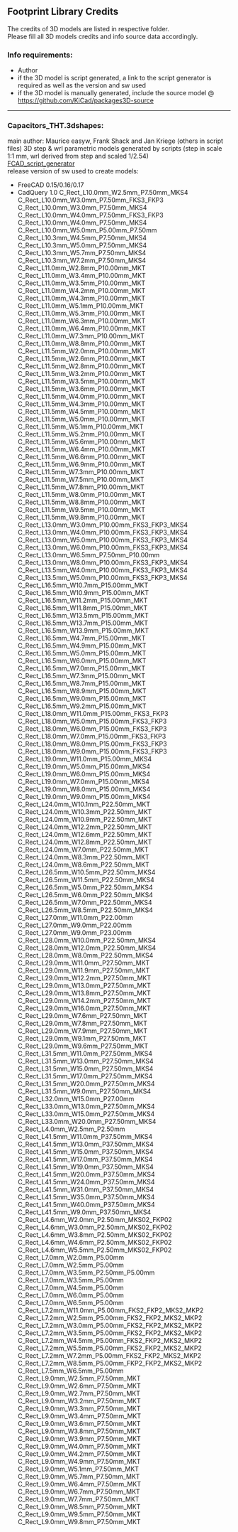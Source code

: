 ﻿## Footprint Library Credits

The credits of 3D models are listed in respective folder.  
Please fill all 3D models credits and info source data accordingly.  

### Info requirements:
- Author
- if the 3D model is script generated, a link to the script generator is required as well as the version and sw used
- if the 3D model is manually generated, include the source model @ https://github.com/KiCad/packages3D-source

<hr>  

### Capacitors_THT.3dshapes:  
main author: Maurice easyw, Frank Shack and Jan Kriege (others in script files)
3D step & wrl parametric models generated by scripts (step in scale 1:1 mm, wrl derived from step and scaled 1/2.54)  
[FCAD_script_generator](https://github.com/easyw/kicad-3d-models-in-freecad/tree/master/cadquery/FCAD_script_generator)  
release version of sw used to create models:  
- FreeCAD 0.15/0.16/0.17  
- CadQuery 1.0
C_Rect_L10.0mm_W2.5mm_P7.50mm_MKS4
C_Rect_L10.0mm_W3.0mm_P7.50mm_FKS3_FKP3
C_Rect_L10.0mm_W3.0mm_P7.50mm_MKS4
C_Rect_L10.0mm_W4.0mm_P7.50mm_FKS3_FKP3
C_Rect_L10.0mm_W4.0mm_P7.50mm_MKS4
C_Rect_L10.0mm_W5.0mm_P5.00mm_P7.50mm
C_Rect_L10.3mm_W4.5mm_P7.50mm_MKS4
C_Rect_L10.3mm_W5.0mm_P7.50mm_MKS4
C_Rect_L10.3mm_W5.7mm_P7.50mm_MKS4
C_Rect_L10.3mm_W7.2mm_P7.50mm_MKS4
C_Rect_L11.0mm_W2.8mm_P10.00mm_MKT
C_Rect_L11.0mm_W3.4mm_P10.00mm_MKT
C_Rect_L11.0mm_W3.5mm_P10.00mm_MKT
C_Rect_L11.0mm_W4.2mm_P10.00mm_MKT
C_Rect_L11.0mm_W4.3mm_P10.00mm_MKT
C_Rect_L11.0mm_W5.1mm_P10.00mm_MKT
C_Rect_L11.0mm_W5.3mm_P10.00mm_MKT
C_Rect_L11.0mm_W6.3mm_P10.00mm_MKT
C_Rect_L11.0mm_W6.4mm_P10.00mm_MKT
C_Rect_L11.0mm_W7.3mm_P10.00mm_MKT
C_Rect_L11.0mm_W8.8mm_P10.00mm_MKT
C_Rect_L11.5mm_W2.0mm_P10.00mm_MKT
C_Rect_L11.5mm_W2.6mm_P10.00mm_MKT
C_Rect_L11.5mm_W2.8mm_P10.00mm_MKT
C_Rect_L11.5mm_W3.2mm_P10.00mm_MKT
C_Rect_L11.5mm_W3.5mm_P10.00mm_MKT
C_Rect_L11.5mm_W3.6mm_P10.00mm_MKT
C_Rect_L11.5mm_W4.0mm_P10.00mm_MKT
C_Rect_L11.5mm_W4.3mm_P10.00mm_MKT
C_Rect_L11.5mm_W4.5mm_P10.00mm_MKT
C_Rect_L11.5mm_W5.0mm_P10.00mm_MKT
C_Rect_L11.5mm_W5.1mm_P10.00mm_MKT
C_Rect_L11.5mm_W5.2mm_P10.00mm_MKT
C_Rect_L11.5mm_W5.6mm_P10.00mm_MKT
C_Rect_L11.5mm_W6.4mm_P10.00mm_MKT
C_Rect_L11.5mm_W6.6mm_P10.00mm_MKT
C_Rect_L11.5mm_W6.9mm_P10.00mm_MKT
C_Rect_L11.5mm_W7.3mm_P10.00mm_MKT
C_Rect_L11.5mm_W7.5mm_P10.00mm_MKT
C_Rect_L11.5mm_W7.8mm_P10.00mm_MKT
C_Rect_L11.5mm_W8.0mm_P10.00mm_MKT
C_Rect_L11.5mm_W8.8mm_P10.00mm_MKT
C_Rect_L11.5mm_W9.5mm_P10.00mm_MKT
C_Rect_L11.5mm_W9.8mm_P10.00mm_MKT
C_Rect_L13.0mm_W3.0mm_P10.00mm_FKS3_FKP3_MKS4
C_Rect_L13.0mm_W4.0mm_P10.00mm_FKS3_FKP3_MKS4
C_Rect_L13.0mm_W5.0mm_P10.00mm_FKS3_FKP3_MKS4
C_Rect_L13.0mm_W6.0mm_P10.00mm_FKS3_FKP3_MKS4
C_Rect_L13.0mm_W6.5mm_P7.50mm_P10.00mm
C_Rect_L13.0mm_W8.0mm_P10.00mm_FKS3_FKP3_MKS4
C_Rect_L13.5mm_W4.0mm_P10.00mm_FKS3_FKP3_MKS4
C_Rect_L13.5mm_W5.0mm_P10.00mm_FKS3_FKP3_MKS4
C_Rect_L16.5mm_W10.7mm_P15.00mm_MKT
C_Rect_L16.5mm_W10.9mm_P15.00mm_MKT
C_Rect_L16.5mm_W11.2mm_P15.00mm_MKT
C_Rect_L16.5mm_W11.8mm_P15.00mm_MKT
C_Rect_L16.5mm_W13.5mm_P15.00mm_MKT
C_Rect_L16.5mm_W13.7mm_P15.00mm_MKT
C_Rect_L16.5mm_W13.9mm_P15.00mm_MKT
C_Rect_L16.5mm_W4.7mm_P15.00mm_MKT
C_Rect_L16.5mm_W4.9mm_P15.00mm_MKT
C_Rect_L16.5mm_W5.0mm_P15.00mm_MKT
C_Rect_L16.5mm_W6.0mm_P15.00mm_MKT
C_Rect_L16.5mm_W7.0mm_P15.00mm_MKT
C_Rect_L16.5mm_W7.3mm_P15.00mm_MKT
C_Rect_L16.5mm_W8.7mm_P15.00mm_MKT
C_Rect_L16.5mm_W8.9mm_P15.00mm_MKT
C_Rect_L16.5mm_W9.0mm_P15.00mm_MKT
C_Rect_L16.5mm_W9.2mm_P15.00mm_MKT
C_Rect_L18.0mm_W11.0mm_P15.00mm_FKS3_FKP3
C_Rect_L18.0mm_W5.0mm_P15.00mm_FKS3_FKP3
C_Rect_L18.0mm_W6.0mm_P15.00mm_FKS3_FKP3
C_Rect_L18.0mm_W7.0mm_P15.00mm_FKS3_FKP3
C_Rect_L18.0mm_W8.0mm_P15.00mm_FKS3_FKP3
C_Rect_L18.0mm_W9.0mm_P15.00mm_FKS3_FKP3
C_Rect_L19.0mm_W11.0mm_P15.00mm_MKS4
C_Rect_L19.0mm_W5.0mm_P15.00mm_MKS4
C_Rect_L19.0mm_W6.0mm_P15.00mm_MKS4
C_Rect_L19.0mm_W7.0mm_P15.00mm_MKS4
C_Rect_L19.0mm_W8.0mm_P15.00mm_MKS4
C_Rect_L19.0mm_W9.0mm_P15.00mm_MKS4
C_Rect_L24.0mm_W10.1mm_P22.50mm_MKT
C_Rect_L24.0mm_W10.3mm_P22.50mm_MKT
C_Rect_L24.0mm_W10.9mm_P22.50mm_MKT
C_Rect_L24.0mm_W12.2mm_P22.50mm_MKT
C_Rect_L24.0mm_W12.6mm_P22.50mm_MKT
C_Rect_L24.0mm_W12.8mm_P22.50mm_MKT
C_Rect_L24.0mm_W7.0mm_P22.50mm_MKT
C_Rect_L24.0mm_W8.3mm_P22.50mm_MKT
C_Rect_L24.0mm_W8.6mm_P22.50mm_MKT
C_Rect_L26.5mm_W10.5mm_P22.50mm_MKS4
C_Rect_L26.5mm_W11.5mm_P22.50mm_MKS4
C_Rect_L26.5mm_W5.0mm_P22.50mm_MKS4
C_Rect_L26.5mm_W6.0mm_P22.50mm_MKS4
C_Rect_L26.5mm_W7.0mm_P22.50mm_MKS4
C_Rect_L26.5mm_W8.5mm_P22.50mm_MKS4
C_Rect_L27.0mm_W11.0mm_P22.00mm
C_Rect_L27.0mm_W9.0mm_P22.00mm
C_Rect_L27.0mm_W9.0mm_P23.00mm
C_Rect_L28.0mm_W10.0mm_P22.50mm_MKS4
C_Rect_L28.0mm_W12.0mm_P22.50mm_MKS4
C_Rect_L28.0mm_W8.0mm_P22.50mm_MKS4
C_Rect_L29.0mm_W11.0mm_P27.50mm_MKT
C_Rect_L29.0mm_W11.9mm_P27.50mm_MKT
C_Rect_L29.0mm_W12.2mm_P27.50mm_MKT
C_Rect_L29.0mm_W13.0mm_P27.50mm_MKT
C_Rect_L29.0mm_W13.8mm_P27.50mm_MKT
C_Rect_L29.0mm_W14.2mm_P27.50mm_MKT
C_Rect_L29.0mm_W16.0mm_P27.50mm_MKT
C_Rect_L29.0mm_W7.6mm_P27.50mm_MKT
C_Rect_L29.0mm_W7.8mm_P27.50mm_MKT
C_Rect_L29.0mm_W7.9mm_P27.50mm_MKT
C_Rect_L29.0mm_W9.1mm_P27.50mm_MKT
C_Rect_L29.0mm_W9.6mm_P27.50mm_MKT
C_Rect_L31.5mm_W11.0mm_P27.50mm_MKS4
C_Rect_L31.5mm_W13.0mm_P27.50mm_MKS4
C_Rect_L31.5mm_W15.0mm_P27.50mm_MKS4
C_Rect_L31.5mm_W17.0mm_P27.50mm_MKS4
C_Rect_L31.5mm_W20.0mm_P27.50mm_MKS4
C_Rect_L31.5mm_W9.0mm_P27.50mm_MKS4
C_Rect_L32.0mm_W15.0mm_P27.00mm
C_Rect_L33.0mm_W13.0mm_P27.50mm_MKS4
C_Rect_L33.0mm_W15.0mm_P27.50mm_MKS4
C_Rect_L33.0mm_W20.0mm_P27.50mm_MKS4
C_Rect_L4.0mm_W2.5mm_P2.50mm
C_Rect_L41.5mm_W11.0mm_P37.50mm_MKS4
C_Rect_L41.5mm_W13.0mm_P37.50mm_MKS4
C_Rect_L41.5mm_W15.0mm_P37.50mm_MKS4
C_Rect_L41.5mm_W17.0mm_P37.50mm_MKS4
C_Rect_L41.5mm_W19.0mm_P37.50mm_MKS4
C_Rect_L41.5mm_W20.0mm_P37.50mm_MKS4
C_Rect_L41.5mm_W24.0mm_P37.50mm_MKS4
C_Rect_L41.5mm_W31.0mm_P37.50mm_MKS4
C_Rect_L41.5mm_W35.0mm_P37.50mm_MKS4
C_Rect_L41.5mm_W40.0mm_P37.50mm_MKS4
C_Rect_L41.5mm_W9.0mm_P37.50mm_MKS4
C_Rect_L4.6mm_W2.0mm_P2.50mm_MKS02_FKP02
C_Rect_L4.6mm_W3.0mm_P2.50mm_MKS02_FKP02
C_Rect_L4.6mm_W3.8mm_P2.50mm_MKS02_FKP02
C_Rect_L4.6mm_W4.6mm_P2.50mm_MKS02_FKP02
C_Rect_L4.6mm_W5.5mm_P2.50mm_MKS02_FKP02
C_Rect_L7.0mm_W2.0mm_P5.00mm
C_Rect_L7.0mm_W2.5mm_P5.00mm
C_Rect_L7.0mm_W3.5mm_P2.50mm_P5.00mm
C_Rect_L7.0mm_W3.5mm_P5.00mm
C_Rect_L7.0mm_W4.5mm_P5.00mm
C_Rect_L7.0mm_W6.0mm_P5.00mm
C_Rect_L7.0mm_W6.5mm_P5.00mm
C_Rect_L7.2mm_W11.0mm_P5.00mm_FKS2_FKP2_MKS2_MKP2
C_Rect_L7.2mm_W2.5mm_P5.00mm_FKS2_FKP2_MKS2_MKP2
C_Rect_L7.2mm_W3.0mm_P5.00mm_FKS2_FKP2_MKS2_MKP2
C_Rect_L7.2mm_W3.5mm_P5.00mm_FKS2_FKP2_MKS2_MKP2
C_Rect_L7.2mm_W4.5mm_P5.00mm_FKS2_FKP2_MKS2_MKP2
C_Rect_L7.2mm_W5.5mm_P5.00mm_FKS2_FKP2_MKS2_MKP2
C_Rect_L7.2mm_W7.2mm_P5.00mm_FKS2_FKP2_MKS2_MKP2
C_Rect_L7.2mm_W8.5mm_P5.00mm_FKP2_FKP2_MKS2_MKP2
C_Rect_L7.5mm_W6.5mm_P5.00mm
C_Rect_L9.0mm_W2.5mm_P7.50mm_MKT
C_Rect_L9.0mm_W2.6mm_P7.50mm_MKT
C_Rect_L9.0mm_W2.7mm_P7.50mm_MKT
C_Rect_L9.0mm_W3.2mm_P7.50mm_MKT
C_Rect_L9.0mm_W3.3mm_P7.50mm_MKT
C_Rect_L9.0mm_W3.4mm_P7.50mm_MKT
C_Rect_L9.0mm_W3.6mm_P7.50mm_MKT
C_Rect_L9.0mm_W3.8mm_P7.50mm_MKT
C_Rect_L9.0mm_W3.9mm_P7.50mm_MKT
C_Rect_L9.0mm_W4.0mm_P7.50mm_MKT
C_Rect_L9.0mm_W4.2mm_P7.50mm_MKT
C_Rect_L9.0mm_W4.9mm_P7.50mm_MKT
C_Rect_L9.0mm_W5.1mm_P7.50mm_MKT
C_Rect_L9.0mm_W5.7mm_P7.50mm_MKT
C_Rect_L9.0mm_W6.4mm_P7.50mm_MKT
C_Rect_L9.0mm_W6.7mm_P7.50mm_MKT
C_Rect_L9.0mm_W7.7mm_P7.50mm_MKT
C_Rect_L9.0mm_W8.5mm_P7.50mm_MKT
C_Rect_L9.0mm_W9.5mm_P7.50mm_MKT
C_Rect_L9.0mm_W9.8mm_P7.50mm_MKT
